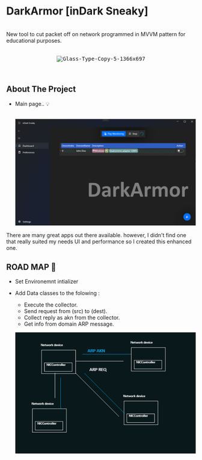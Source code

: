 # DarkArmor [inDark Sneaky]
</br>New tool to cut packet off on network programmed in MVVM pattern for educational purposes.</br></br>
<p align="center">
<kbd>
<img src="wpfui-icon.ico" alt="Glass-Type-Copy-5-1366x697" 
style="corner-radius: 4; border: 5; border-color: blue;">
</kbd>
</p>
</br>

<!-- ABOUT THE PROJECT -->
## About The Project


* Main page.. 💡 </br></br>

    <a href=""><img src="./Screenshot 2024-06-17 024644.png" ></a>


There are many great apps out there available. however, I didn't find one that really suited my needs UI and performance so I created this enhanced one.

<!-- ROADMAP PROJECT -->
## ROAD MAP 🌴
* Set Environemnt intializer
* Add Data classes to the folowing : 
    * Execute the collector.
    * Send request from (src) to (dest).
    * Collect reply as akn from the collector.
    * Get info from domain ARP message.

  <a href=""><img src="./ARP_EXP.png" ></a>